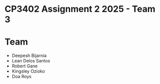 # CP3402 Assignment 2 2025 - Team 3

# Team
- Deepesh Bijarnia
- Lean Delos Santos
- Robert Gane
- Kingsley Ozioko
- Doa Roys